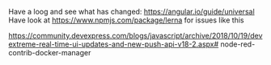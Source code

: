 Have a loog and see what has changed: https://angular.io/guide/universal Have look at https://www.npmjs.com/package/lerna for issues like this



https://community.devexpress.com/blogs/javascript/archive/2018/10/19/devextreme-real-time-ui-updates-and-new-push-api-v18-2.aspx# node-red-contrib-docker-manager
